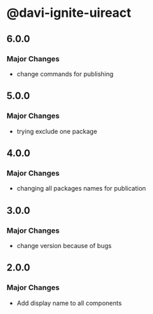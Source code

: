 # @davi-ignite-uireact

## 6.0.0

### Major Changes

- change commands for publishing

## 5.0.0

### Major Changes

- trying exclude one package

## 4.0.0

### Major Changes

- changing all packages names for publication

## 3.0.0

### Major Changes

- change version because of bugs

## 2.0.0

### Major Changes

- Add display name to all components
